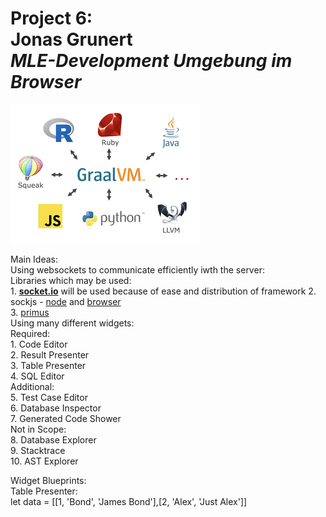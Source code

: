 # Project 6: <br> Jonas Grunert<br>*MLE-Development Umgebung im Browser*


![](graalvm.png)

Main Ideas:  
Using websockets to communicate efficiently iwth the server:  
  Libraries which may be used:  
    1. **[socket.io](https://socket.io/)** will be used because of ease and distribution of framework
    2. sockjs - [node](https://github.com/sockjs/sockjs-node) and [browser](https://github.com/sockjs/sockjs-client)  
    3. [primus](https://github.com/primus/primus)  
Using many different widgets:  
  Required:  
    1. Code Editor  
    2. Result Presenter  
    3. Table Presenter  
    4. SQL Editor  
  Additional:  
    5. Test Case Editor  
    6. Database Inspector  
    7. Generated Code Shower  
  Not in Scope:  
    8. Database Explorer  
    9. Stacktrace  
    10. AST Explorer
    
    
Widget Blueprints:  
Table Presenter:  
let data = [[1, 'Bond', 'James Bond'],[2, 'Alex', 'Just Alex']]  

<script>
  let data = [[1, 'Bond', 'James Bond'],[2, 'Alex', 'Just Alex']]; /*two dimensional array*/
  const bdy = document.createElement('div');
  const slt = document.createElement('select');
  ['Table 1', 'Table 2', 'Table 3'].forEach(o => {
    const opt = document.createElement('option');
    opt.innerHTML = o;
    slt.appendChild(opt);
  })
  const tbl = document.createElement('table');
  const tblbody = document.createElement('tbody');
  tbl.appendChild(tblbody);
  tbl.style = 'border: 1px solid #333;';
  data.forEach(tpl => {
    const row = document.createElement('tr');
    tpl.forEach(d => {
      const cell = document.createElement('td');
      cell.style = 'border: 1px solid #333;';
      cell.innerHTML = d;
      row.appendChild(cell);
    })
    tblbody.appendChild(row);
  })
  bdy.appendChild(slt);
  bdy.appendChild(tbl);
  bdy
</script>
